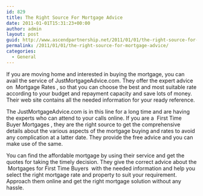 ```yaml
---
id: 829
title: The Right Source For Mortgage Advice
date: 2011-01-01T15:31:23+00:00
author: admin
layout: post
guid: http://www.ascendpartnership.net/2011/01/01/the-right-source-for-mortgage-advice/
permalink: /2011/01/01/the-right-source-for-mortgage-advice/
categories:
  - General
---
```

If you are moving home and interested in buying the mortgage, you can avail the service of JustMortgageAdvice.com. They offer the expert advice on &nbsp;Mortgage Rates&nbsp;, so that you can choose the best and most suitable rate according to your budget and repayment capacity and save lots of money. Their web site contains all the needed information for your ready reference.

The JustMortgageAdvice.com is in this line for a long time and are having the experts who can attend to your calls online. If you are a &nbsp;First Time Buyer Mortgages&nbsp;, they are the right source to get the comprehensive details about the various aspects of the mortgage buying and rates to avoid any complication at a latter date. They provide the free advice and you can make use of the same.

You can find the affordable mortgage by using their service and get the quotes for taking the timely decision. They give the correct advice about the &nbsp;Mortgages for First Time Buyers&nbsp; with the needed information and help you select the right mortgage rate and property to suit your requirement. Approach them online and get the right mortgage solution without any hassle.